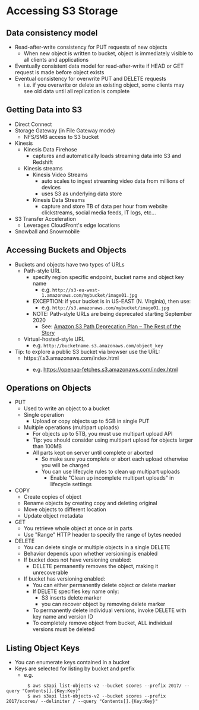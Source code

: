 # Accessing S3 Storage

## Data consistency model

* Read-after-write consistency for PUT requests of new objects
	- When new object is written to bucket, object is immediately visible to all clients and applications
* Eventually consistent data model for read-after-write if HEAD or GET request is made before object exists
* Eventual consistency for overwrite PUT and DELETE requests
	- i.e. if you overwrite or delete an existing object, some clients may see old data until all replication is complete


## Getting Data into S3

* Direct Connect
* Storage Gateway (in File Gateway mode)
	- NFS/SMB access to S3 bucket
* Kinesis
	- Kinesis Data Firehose
		- captures and automatically loads streaming data into S3 and Redshift
	- Kinesis streams
		- Kinesis Video Streams
			- auto scales to ingest streaming video data from millions of devices
			- uses S3 as underlying data store
		- Kinesis Data Streams
			- capture and store TB of data per hour from website clickstreams, social media feeds, IT logs, etc...
* S3 Transfer Acceleration
	- Leverages CloudFront's edge locations
* Snowball and Snowmobile


## Accessing Buckets and Objects

* Buckets and objects have two types of URLs
	- Path-style URL
		- specify region specific endpoint, bucket name and object key name
			- e.g. `http://s3-eu-west-1.amazonaws.com/mybucket/image01.jpg`
		- EXCEPTION: if your bucket is in US-EAST (N. Virginia), then use:
			- e.g. `http://s3.amazonaws.com/mybucket/image01.jpg`
		- NOTE:  Path-style URLs are being deprecated starting September 2020
			- See: [Amazon S3 Path Deprecation Plan – The Rest of the Story](https://aws.amazon.com/blogs/aws/amazon-s3-path-deprecation-plan-the-rest-of-the-story/)
	- Virtual-hosted-style URL
		- e.g. `http://bucketname.s3.amazonaws.com/object_key`
* Tip: to explore a public S3 bucket via browser use the URL:
	- https://<bucket-name>.s3.amazonaws.com/index.html
		- e.g. https://openaq-fetches.s3.amazonaws.com/index.html


## Operations on Objects

* PUT
	- Used to write an object to a bucket
	- Single operation
		- Upload or copy objects up to 5GB in single PUT
	- Multiple operations (multipart uploads)
		- For objects up to 5TB, you must use multipart upload API
		- Tip: you should consider using multipart upload for objects larger than 100MB
		- All parts kept on server until complete or aborted
			- So make sure you complete or abort each upload otherwise you will be charged
			- You can use lifecycle rules to clean up multipart uploads
				- Enable "Clean up incomplete multipart uploads" in lifecycle settings
* COPY
	- Create copies of object
	- Rename objects by creating copy and deleting original
	- Move objects to different location
	- Update object metadata
* GET
	- You retrieve whole object at once or in parts
	- Use "Range" HTTP header to specify the range of bytes needed
* DELETE
	- You can delete single or multiple objects in a single DELETE
	- Behavior depends upon whether versioning is enabled
	- If bucket does not have versioning enabled:
		- DELETE permanently removes the object, making it unrecoverable
	- If bucket has versioning enabled:
		- You can either permanently delete object or delete marker
		- If DELETE specifies key name only:
			- S3 inserts delete marker
			- you can recover object by removing delete marker
		- To permanently delete individual versions, invoke DELETE with key name and version ID
		- To completely remove object from bucket, ALL individual versions must be deleted


## Listing Object Keys

* You can enumerate keys contained in a bucket
* Keys are selected for listing by bucket and prefix
	- e.g. 
```	
		$ aws s3api list-objects-v2 --bucket scores --prefix 2017/ --query "Contents[].{Key:Key}"
		$ aws s3api list-objects-v2 --bucket scores --prefix 2017/scores/ --delimiter / --query "Contents[].{Key:Key}"
```
